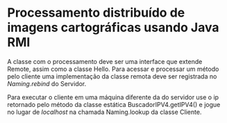 # Processamento distribuído de imagens cartográficas usando Java RMI

A classe com o processamento deve ser uma interface que extende Remote, assim como a classe Hello. 
Para acessar e processar um método pelo cliente uma implementação da classe remota deve ser registrada no *Naming.rebind* do Servidor.

Para executar o cliente em uma máquina diferente da do servidor use o ip retornado pelo método da classe estática BuscadorIPV4.getIPV4() e jogue no lugar de *localhost* na chamada Naming.lookup da classe Cliente.

